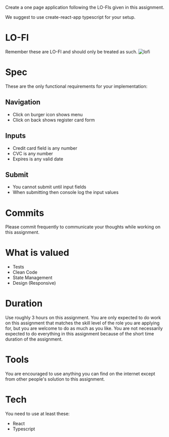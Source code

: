 Create a one page application following the LO-FIs given in this assignment.

We suggest to use create-react-app typescript for your setup.

# LO-FI
Remember these are LO-FI and should only be treated as such.
![lofi](https://raw.githubusercontent.com/runekr/recruit-react/master/lofi.png)

# Spec
These are the only functional requirements for your implementation:

## Navigation
- Click on burger icon shows menu
- Click on back shows register card form 

## Inputs
- Credit card field is any number
- CVC is any number
- Expires is any valid date

## Submit
- You cannot submit until input fields
- When submitting then console log the input values

# Commits
Please commit frequently to communicate your thoughts while working on this assignment.

# What is valued
- Tests
- Clean Code
- State Management
- Design (Responsive)

# Duration
Use roughly 3 hours on this assignment. You are only expected to do work on this assignment that matches the skill level of the role you are applying for, but you are welcome to do as much as you like. You are not necessarily expected to do everything in this assignment because of the short time duration of the assignment.

# Tools
You are encouraged to use anything you can find on the internet except from other people's solution to this assignment. 

# Tech
You need to use at least these: 

- React
- Typescript
